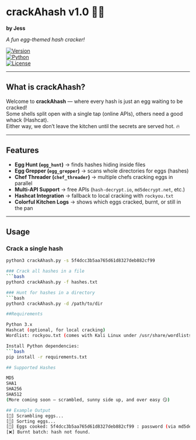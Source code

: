 # crackAhash v1.0 🥚🍳  
**by Jess**  

_A fun egg-themed hash cracker!_  

[![Version](https://img.shields.io/badge/version-1.0-green.svg)]()  
[![Python](https://img.shields.io/badge/python-3.x-blue.svg)]()  
[![License](https://img.shields.io/badge/license-MIT-yellow.svg)]()  

---

## What is crackAhash?

Welcome to **crackAhash** — where every hash is just an egg waiting to be cracked!  
Some shells split open with a single tap (online APIs), others need a good whack (Hashcat).  
Either way, we don’t leave the kitchen until the secrets are served hot. 🔥

---

## Features

- **Egg Hunt (`egg_hunt`)** → finds hashes hiding inside files  
- **Egg Grepper (`egg_grepper`)** → scans whole directories for eggs (hashes)  
- **Chef Threader (`chef_threader`)** → multiple chefs cracking eggs in parallel  
- **Multi-API Support** → free APIs (`hash-decrypt.io`, `md5decrypt.net`, etc.)  
- **Hashcat Integration** → fallback to local cracking with `rockyou.txt`  
- **Colorful Kitchen Logs** → shows which eggs cracked, burnt, or still in the pan  

---

## Usage

### Crack a single hash
```bash
python3 crackAhash.py -s 5f4dcc3b5aa765d61d8327deb882cf99

### Crack all hashes in a file
```bash
python3 crackAhash.py -f hashes.txt

### Hunt for hashes in a directory
```bash
python3 crackAhash.py -d /path/to/dir

##Requirements

Python 3.x
Hashcat (optional, for local cracking)
Wordlist: rockyou.txt (comes with Kali Linux under /usr/share/wordlists/rockyou.txt)

Install Python dependencies:
```bash
pip install -r requirements.txt

## Supported Hashes

MD5
SHA1
SHA256
SHA512
(More coming soon — scrambled, sunny side up, and over easy 😏)

## Example Output
[🥚] Scrambling eggs...
[🥄] Sorting eggs...
[🍳] Eggs cooked: 5f4dcc3b5aa765d61d8327deb882cf99 : password (via md5decrypt.net)
[❌] Burnt batch: hash not found.



